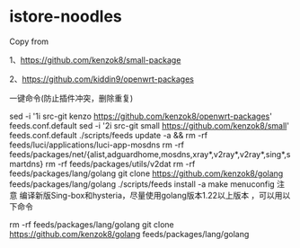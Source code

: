 # istore-noodles

Copy from

1、https://github.com/kenzok8/small-package

2、https://github.com/kiddin9/openwrt-packages


一键命令(防止插件冲突，删除重复)

sed -i '1i src-git kenzo https://github.com/kenzok8/openwrt-packages' feeds.conf.default
sed -i '2i src-git small https://github.com/kenzok8/small' feeds.conf.default
./scripts/feeds update -a && rm -rf feeds/luci/applications/luci-app-mosdns
rm -rf feeds/packages/net/{alist,adguardhome,mosdns,xray*,v2ray*,v2ray*,sing*,smartdns}
rm -rf feeds/packages/utils/v2dat
rm -rf feeds/packages/lang/golang
git clone https://github.com/kenzok8/golang feeds/packages/lang/golang
./scripts/feeds install -a 
make menuconfig
注意
编译新版Sing-box和hysteria，尽量使用golang版本1.22以上版本 ，可以用以下命令

rm -rf feeds/packages/lang/golang
git clone https://github.com/kenzok8/golang feeds/packages/lang/golang
